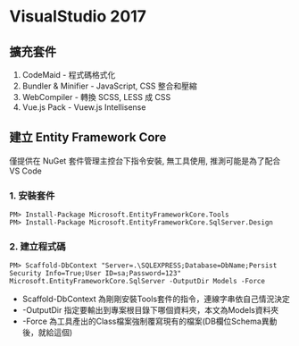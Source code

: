# VisualStudio 2017

## 擴充套件

1. CodeMaid - 程式碼格式化
2. Bundler & Minifier - JavaScript, CSS 整合和壓縮
3. WebCompiler - 轉換 SCSS, LESS 成 CSS
4. Vue.js Pack - Vuew.js Intellisense


## 建立 Entity Framework Core

僅提供在 NuGet 套件管理主控台下指令安裝, 無工具使用, 推測可能是為了配合 VS Code

### 1. 安裝套件
    PM> Install-Package Microsoft.EntityFrameworkCore.Tools
    PM> Install-Package Microsoft.EntityFrameworkCore.SqlServer.Design

### 2. 建立程式碼
    PM> Scaffold-DbContext "Server=.\SQLEXPRESS;Database=DbName;Persist Security Info=True;User ID=sa;Password=123"   Microsoft.EntityFrameworkCore.SqlServer -OutputDir Models -Force
* Scaffold-DbContext 為剛剛安裝Tools套件的指令，連線字串依自己情況決定
* -OutputDir 指定要輸出到專案根目錄下哪個資料夾，本文為Models資料夾
* -Force 為工具產出的Class檔案強制覆寫現有的檔案(DB欄位Schema異動後，就給這個)
